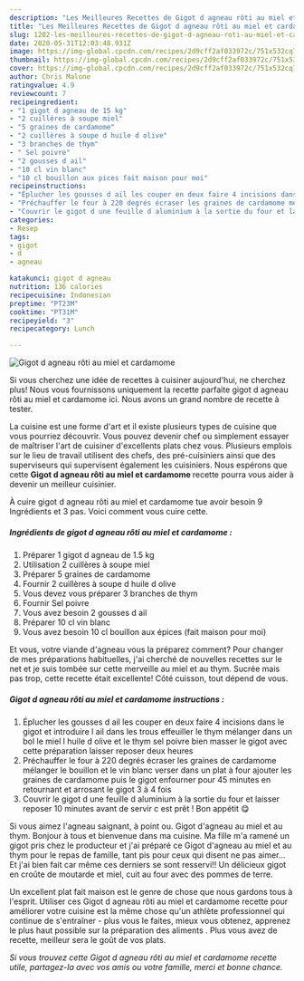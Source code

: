 ```yaml
---
description: "Les Meilleures Recettes de Gigot d agneau rôti au miel et cardamome"
title: "Les Meilleures Recettes de Gigot d agneau rôti au miel et cardamome"
slug: 1202-les-meilleures-recettes-de-gigot-d-agneau-roti-au-miel-et-cardamome
date: 2020-05-31T12:03:48.931Z
image: https://img-global.cpcdn.com/recipes/2d9cff2af033972c/751x532cq70/gigot-d-agneau-roti-au-miel-et-cardamome-photo-principale-de-la-recette.jpg
thumbnail: https://img-global.cpcdn.com/recipes/2d9cff2af033972c/751x532cq70/gigot-d-agneau-roti-au-miel-et-cardamome-photo-principale-de-la-recette.jpg
cover: https://img-global.cpcdn.com/recipes/2d9cff2af033972c/751x532cq70/gigot-d-agneau-roti-au-miel-et-cardamome-photo-principale-de-la-recette.jpg
author: Chris Malone
ratingvalue: 4.9
reviewcount: 7
recipeingredient:
- "1 gigot d agneau de 15 kg"
- "2 cuillères à soupe miel"
- "5 graines de cardamome"
- "2 cuillères à soupe d huile d olive"
- "3 branches de thym"
- " Sel poivre"
- "2 gousses d ail"
- "10 cl vin blanc"
- "10 cl bouillon aux pices fait maison pour moi"
recipeinstructions:
- "Éplucher les gousses d ail les couper en deux faire 4 incisions dans le gigot et introduire l ail dans les trous effeuiller le thym mélanger dans un bol le miel l huile d olive et le thym sel poivre bien masser le gigot avec cette préparation laisser reposer deux heures"
- "Préchauffer le four à 220 degrés écraser les graines de cardamome mélanger le bouillon et le vin blanc verser dans un plat à four ajouter les graines de cardamome puis le gigot enfourner pour 45 minutes en retournant et arrosant le gigot 3 à 4 fois"
- "Couvrir le gigot d une feuille d aluminium à la sortie du four et laisser reposer 10 minutes avant de servir c est prêt ! Bon appétit 😋"
categories:
- Resep
tags:
- gigot
- d
- agneau

katakunci: gigot d agneau 
nutrition: 136 calories
recipecuisine: Indonesian
preptime: "PT23M"
cooktime: "PT31M"
recipeyield: "3"
recipecategory: Lunch

---
```



![Gigot d agneau rôti au miel et cardamome](https://img-global.cpcdn.com/recipes/2d9cff2af033972c/751x532cq70/gigot-d-agneau-roti-au-miel-et-cardamome-photo-principale-de-la-recette.jpg)

Si vous cherchez une idée de recettes à cuisiner aujourd'hui, ne cherchez plus! Nous vous fournissons uniquement la recette parfaite gigot d agneau rôti au miel et cardamome ici. Nous avons un grand nombre de recette à tester.

La cuisine est une forme d'art et il existe plusieurs types de cuisine que vous pourriez découvrir. Vous pouvez devenir chef ou simplement essayer de maîtriser l'art de cuisiner d'excellents plats chez vous. Plusieurs emplois sur le lieu de travail utilisent des chefs, des pré-cuisiniers ainsi que des superviseurs qui supervisent également les cuisiniers. Nous espérons que cette <strong> Gigot d agneau rôti au miel et cardamome </strong> recette pourra vous aider à devenir un meilleur cuisinier.

<!--inarticleads1-->

À cuire gigot d agneau rôti au miel et cardamome tue avoir besoin 9 Ingrédients et 3 pas. Voici comment vous cuire cette.

##### Ingrédients de gigot d agneau rôti au miel et cardamome :

1. Préparer 1 gigot d agneau de 1.5 kg
1. Utilisation 2 cuillères à soupe miel
1. Préparer 5 graines de cardamome
1. Fournir 2 cuillères à soupe d huile d olive
1. Vous devez vous préparer 3 branches de thym
1. Fournir  Sel poivre
1. Vous avez besoin 2 gousses d ail
1. Préparer 10 cl vin blanc
1. Vous avez besoin 10 cl bouillon aux épices (fait maison pour moi)


Et vous, votre viande d&#39;agneau vous la préparez comment? Pour changer de mes préparations habituelles, j&#39;ai cherché de nouvelles recettes sur le net et je suis tombée sur cette merveille au miel et au thym. Sucrée mais pas trop, cette recette était excellente! Côté cuisson, tout dépend de vous. 

<!--inarticleads2-->

##### Gigot d agneau rôti au miel et cardamome instructions :

1. Éplucher les gousses d ail les couper en deux faire 4 incisions dans le gigot et introduire l ail dans les trous effeuiller le thym mélanger dans un bol le miel l huile d olive et le thym sel poivre bien masser le gigot avec cette préparation laisser reposer deux heures
1. Préchauffer le four à 220 degrés écraser les graines de cardamome mélanger le bouillon et le vin blanc verser dans un plat à four ajouter les graines de cardamome puis le gigot enfourner pour 45 minutes en retournant et arrosant le gigot 3 à 4 fois
1. Couvrir le gigot d une feuille d aluminium à la sortie du four et laisser reposer 10 minutes avant de servir c est prêt ! Bon appétit 😋


Si vous aimez l&#39;agneau saignant, à point ou. Gigot d&#39;agneau au miel et au thym. Bonjour à tous et bienvenue dans ma cuisine. Ma fille m&#39;a ramené un gigot pris chez le producteur et j&#39;ai préparé ce Gigot d&#39;agneau au miel et au thym pour le repas de famille, tant pis pour ceux qui disent ne pas aimer… Et j&#39;ai bien fait car même ces derniers se sont resservi!! Un délicieux gigot en croûte de moutarde et miel, cuit au four avec des pommes de terre. 

<!--inarticleads1-->

<p>
Un excellent plat fait maison est le genre de chose que nous gardons tous à l'esprit. Utiliser ces Gigot d agneau rôti au miel et cardamome recette pour améliorer votre cuisine est la même chose qu'un athlète professionnel qui continue de s'entraîner - plus vous le faites, mieux vous obtenez, apprenez le plus haut possible sur la préparation des aliments . Plus vous avez de recette, meilleur sera le goût de vos plats.
</p>

<p>
<i>Si vous trouvez cette Gigot d agneau rôti au miel et cardamome recette utile, partagez-la avec vos amis ou votre famille, merci et bonne chance.</i>
</p>
